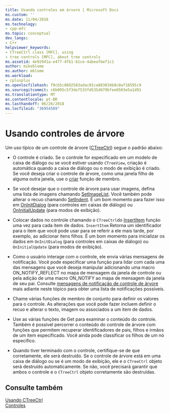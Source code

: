 ```yaml
---
title: Usando controles em árvore | Microsoft Docs
ms.custom: ''
ms.date: 11/04/2016
ms.technology:
- cpp-mfc
ms.topic: conceptual
dev_langs:
- C++
helpviewer_keywords:
- CTreeCtrl class [MFC], using
- tree controls [MFC], about tree controls
ms.assetid: 4e92941a-e477-4fb1-b1ce-4abeafbef1c1
author: mikeblome
ms.author: mblome
ms.workload:
- cplusplus
ms.openlocfilehash: f9cb5c8892583adac01ca883034b8c0af18595c9
ms.sourcegitcommit: c6b095c5f3de7533fd535d679bfee0503e5a1d91
ms.translationtype: MT
ms.contentlocale: pt-BR
ms.lasthandoff: 06/26/2018
ms.locfileid: "36954589"
---
```

# <a name="using-tree-controls"></a>Usando controles de árvore
Um uso típico de um controle de árvore ([CTreeCtrl](../mfc/reference/ctreectrl-class.md)) segue o padrão abaixo:  
  
-   O controle é criado. Se o controle for especificado em um modelo de caixa de diálogo ou se você estiver usando `CTreeView`, criação é automática quando a caixa de diálogo ou o modo de exibição é criado. Se você deseja criar o controle de árvore, como uma janela filho de alguma outra janela, use o [criar](../mfc/reference/ctreectrl-class.md#create) função de membro.  
  
-   Se você desejar que o controle de árvore para usar imagens, defina uma lista de imagens chamando [SetImageList](../mfc/reference/ctreectrl-class.md#setimagelist). Você também pode alterar o recuo chamando [SetIndent](../mfc/reference/ctreectrl-class.md#setindent). É um bom momento para fazer isso em [OnInitDialog](../mfc/reference/cdialog-class.md#oninitdialog) (para controles em caixas de diálogo) ou [OnInitialUpdate](../mfc/reference/cview-class.md#oninitialupdate) (para modos de exibição).  
  
-   Colocar dados no controle chamando o `CTreeCtrl`do [InsertItem](../mfc/reference/ctreectrl-class.md#insertitem) função uma vez para cada item de dados. `InsertItem` Retorna um identificador para o item que você pode usar para se referir a ele mais tarde, por exemplo, ao adicionar itens filhos. É um bom momento para inicializar os dados em `OnInitDialog` (para controles em caixas de diálogo) ou `OnInitialUpdate` (para modos de exibição).  
  
-   Como o usuário interage com o controle, ele envia várias mensagens de notificação. Você pode especificar uma função para lidar com cada uma das mensagens que você deseja manipular adicionando uma macro ON_NOTIFY_REFLECT no mapa de mensagem da janela de controle ou pela adição de uma macro ON_NOTIFY ao mapa de mensagem da janela de seu pai. Consulte [mensagens de notificação de controle de árvore](../mfc/tree-control-notification-messages.md) mais adiante neste tópico para obter uma lista de notificações possíveis.  
  
-   Chame várias funções de membro de conjunto para definir os valores para o controle. As alterações que você pode fazer incluem definir o recuo e alterar o texto, imagem ou associados a um item de dados.  
  
-   Use as várias funções de Get para examinar o conteúdo do controle. Também é possível percorrer o conteúdo do controle de árvore com funções que permitem recuperar identificadores de pais, filhos e irmãos de um item especificado. Você ainda pode classificar os filhos de um nó específico.  
  
-   Quando tiver terminado com o controle, certifique-se de que corretamente, ele será destruído. Se o controle de árvore está em uma caixa de diálogo ou se é um modo de exibição, ele e o `CTreeCtrl` objeto será destruído automaticamente. Se não, você precisará garantir que ambos o controle e o `CTreeCtrl` objeto corretamente são destruídas.  
  
## <a name="see-also"></a>Consulte também  
 [Usando CTreeCtrl](../mfc/using-ctreectrl.md)   
 [Controles](../mfc/controls-mfc.md)


